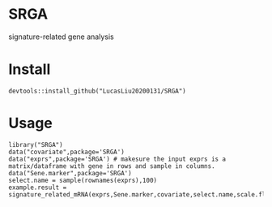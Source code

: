 # SRGA
signature-related gene analysis

# Install
```devtools::install_github("LucasLiu20200131/SRGA")```

# Usage
```
library("SRGA")
data("covariate",package='SRGA')
data("exprs",package='SRGA') # makesure the input exprs is a matrix/dataframe with gene in rows and sample in columns.
data("Sene.marker",package='SRGA')
select.name = sample(rownames(exprs),100)
example.result = signature_related_mRNA(exprs,Sene.marker,covariate,select.name,scale.flag=FALSE)
```
